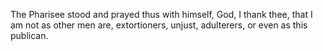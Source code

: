 The Pharisee stood and prayed thus with himself, God, I thank thee, that I am not as other men are, extortioners, unjust, adulterers, or even as this publican.
